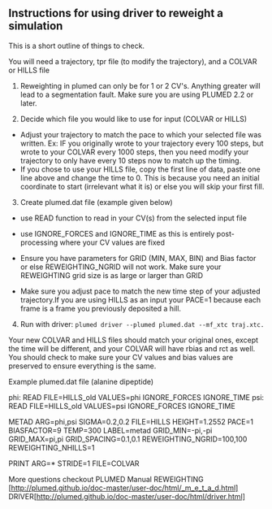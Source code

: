 ## Instructions for using driver to reweight a simulation

This is a short outline of things to check.

You will need a trajectory, tpr file (to modify the trajectory), and a COLVAR or HILLS file

1) Reweighting in plumed can only be for 1 or 2 CV's. Anything greater will lead
to a segmentation fault. Make sure you are using PLUMED 2.2 or later.

2) Decide which file you would like to use for input (COLVAR or HILLS)
- Adjust your trajectory to match the pace to which your selected file was written.
Ex: IF you originally wrote to your trajectory every 100 steps, but wrote to your COLVAR every 1000 steps, then you need modify your trajectory to only have every 10 steps now to match up the timing.
- If you chose to use your HILLS file, copy the first line of data, paste one line above and change the time to 0. This is because you need an initial coordinate to start (irrelevant what it is) or else you will skip your first fill.

3) Create plumed.dat file (example given below)
- use READ function to read in your CV(s) from the selected input file
- use IGNORE_FORCES and IGNORE_TIME as this is entirely post-processing where your CV values are fixed

- Ensure you have parameters for GRID (MIN, MAX, BIN) and Bias factor or else REWEIGHTING_NGRID will not work. Make sure your REWEIGHTING grid size is as large or larger than GRID

- Make sure you adjust pace to match the new time step of your adjusted trajectory.If you are using HILLS as an input your PACE=1 because each frame is a frame you previously deposited a hill.


4) Run with driver: `plumed driver --plumed plumed.dat --mf_xtc traj.xtc.`

Your new COLVAR and HILLS files should match your original ones, except the time will be different, and your COLVAR will have rbias and rct as well. You should check to make sure your CV values and bias values are preserved to ensure everything is the same.


Example plumed.dat file (alanine dipeptide)

phi: READ FILE=HILLS_old VALUES=phi IGNORE_FORCES IGNORE_TIME
psi: READ FILE=HILLS_old VALUES=psi IGNORE_FORCES IGNORE_TIME

METAD ARG=phi,psi SIGMA=0.2,0.2 FILE=HILLS HEIGHT=1.2552 PACE=1 BIASFACTOR=9 TEMP=300 LABEL=metad GRID_MIN=-pi,-pi GRID_MAX=pi,pi GRID_SPACING=0.1,0.1 REWEIGHTING_NGRID=100,100 REWEIGHTING_NHILLS=1


PRINT ARG=* STRIDE=1 FILE=COLVAR


More questions checkout PLUMED Manual
REWEIGHTING [http://plumed.github.io/doc-master/user-doc/html/_m_e_t_a_d.html]
DRIVER[http://plumed.github.io/doc-master/user-doc/html/driver.html]
